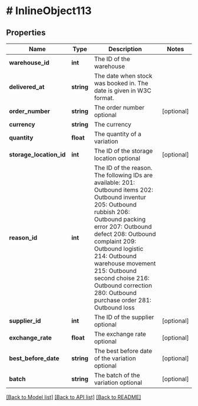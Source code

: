# # InlineObject113

## Properties

Name | Type | Description | Notes
------------ | ------------- | ------------- | -------------
**warehouse_id** | **int** | The ID of the warehouse | 
**delivered_at** | **string** | The date when stock was booked in. The date is given in W3C format. | 
**order_number** | **string** | The order number optional | [optional] 
**currency** | **string** | The currency | 
**quantity** | **float** | The quantity of a variation | 
**storage_location_id** | **int** | The ID of the storage location optional | [optional] 
**reason_id** | **int** | The ID of the reason. The following IDs are available:  201: Outbound items 202: Outbound inventur 205: Outbound rubbish 206: Outbound packing error 207: Outbound defect 208: Outbound complaint 209: Outbound logistic 214: Outbound warehouse movement 215: Outbound second choise 216: Outbound correction 280: Outbound purchase order 281: Outbound loss | 
**supplier_id** | **int** | The ID of the supplier optional | [optional] 
**exchange_rate** | **float** | The exchange rate optional | [optional] 
**best_before_date** | **string** | The best before date of the variation optional | [optional] 
**batch** | **string** | The batch of the variation optional | [optional] 

[[Back to Model list]](../../README.md#documentation-for-models) [[Back to API list]](../../README.md#documentation-for-api-endpoints) [[Back to README]](../../README.md)


